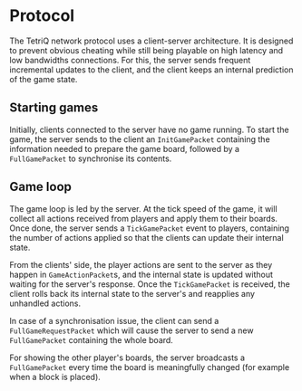 <!--
SPDX-FileCopyrightText: 2024 The TetriQ authors

SPDX-License-Identifier: GFDL-1.3-or-later
-->

# Protocol

The TetriQ network protocol uses a client-server architecture. It is
designed to prevent obvious cheating while still being playable on
high latency and low bandwidths connections. For this, the server
sends frequent incremental updates to the client, and the client keeps
an internal prediction of the game state.

## Starting games

Initially, clients connected to the server have no game running. To
start the game, the server sends to the client an `InitGamePacket`
containing the information needed to prepare the game board, followed
by a `FullGamePacket` to synchronise its contents.

## Game loop

The game loop is led by the server. At the tick speed of the game, it
will collect all actions received from players and apply them to their
boards. Once done, the server sends a `TickGamePacket` event to
players, containing the number of actions applied so that the clients
can update their internal state.

From the clients' side, the player actions are sent to the server as
they happen in `GameActionPacket`s, and the internal state is updated
without waiting for the server's response. Once the `TickGamePacket`
is received, the client rolls back its internal state to the server's
and reapplies any unhandled actions.

In case of a synchronisation issue, the client can send a
`FullGameRequestPacket` which will cause the server to send a new
`FullGamePacket` containing the whole board.

For showing the other player's boards, the server broadcasts a
`FullGamePacket` every time the board is meaningfully changed (for
example when a block is placed).
